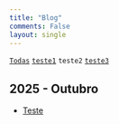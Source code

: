 ```yaml
---
title: "Blog"
comments: False
layout: single
---
```


[`Todas`](/) [`teste1`](/tags/teste1) `teste2` [`teste3`](/tags/teste3)

## 2025 - Outubro

- [Teste](/2025/10/24/teste/)


